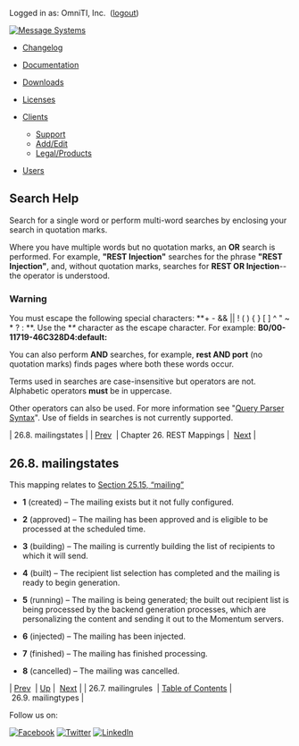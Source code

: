 Logged in as: OmniTI, Inc.  ([logout](https://support.messagesystems.com/logout.php))

[![Message Systems](https://support.messagesystems.com/images/ms-white205.png)](https://support.messagesystems.com/start.php) 

*   [Changelog](https://support.messagesystems.com/start.php?show=changelog)
*   [Documentation](https://support.messagesystems.com/docs/)
*   [Downloads](https://support.messagesystems.com/start.php)

*   [Licenses](https://support.messagesystems.com/license_summary.php)
*   <a href="">Clients</a>
    *   [Support](https://support.messagesystems.com/cs.php)
    *   [Add/Edit](https://support.messagesystems.com/edit_client.php)
    *   [Legal/Products](https://support.messagesystems.com/edit_products.php)
*   [Users](https://support.messagesystems.com/edit_customer.php)

## Search Help

Search for a single word or perform multi-word searches by enclosing your search in quotation marks.

Where you have multiple words but no quotation marks, an **OR** search is performed. For example, **"REST Injection"** searches for the phrase **"REST Injection"**, and, without quotation marks, searches for **REST OR Injection**--the operator is understood.

### Warning

You must escape the following special characters: **+ - && || ! ( ) { } [ ] ^ " ~ * ? : \**. Use the **\** character as the escape character. For example: **B0/00-11719-46C328D4\:default\:**

You can also perform **AND** searches, for example, **rest AND port** (no quotation marks) finds pages where both these words occur.

Terms used in searches are case-insensitive but operators are not. Alphabetic operators **must** be in uppercase.

Other operators can also be used. For more information see "[Query Parser Syntax](https://lucene.apache.org/core/old_versioned_docs/versions/3_0_0/queryparsersyntax.html)". Use of fields in searches is not currently supported.

| 26.8. mailingstates |
| [Prev](rest.autogen.map.mailingrules.php)  | Chapter 26. REST Mappings |  [Next](rest.autogen.map.mailingtypes.php) |

## 26.8. mailingstates

This mapping relates to [Section 25.15, “mailing”](rest.autogen.struct.mailing.php "25.15. mailing")

*   **1** (created) – The mailing exists but it not fully configured.

*   **2** (approved) – The mailing has been approved and is eligible to be processed at the scheduled time.

*   **3** (building) – The mailing is currently building the list of recipients to which it will send.

*   **4** (built) – The recipient list selection has completed and the mailing is ready to begin generation.

*   **5** (running) – The mailing is being generated; the built out recipient list is being processed by the backend generation processes, which are personalizing the content and sending it out to the Momentum servers.

*   **6** (injected) – The mailing has been injected.

*   **7** (finished) – The mailing has finished processing.

*   **8** (cancelled) – The mailing was cancelled.

| [Prev](rest.autogen.map.mailingrules.php)  | [Up](rest.autogen.map.php) |  [Next](rest.autogen.map.mailingtypes.php) |
| 26.7. mailingrules  | [Table of Contents](index.php) |  26.9. mailingtypes |

Follow us on:

[![Facebook](https://support.messagesystems.com/images/icon-facebook.png)](http://www.facebook.com/messagesystems) [![Twitter](https://support.messagesystems.com/images/icon-twitter.png)](http://twitter.com/#!/MessageSystems) [![LinkedIn](https://support.messagesystems.com/images/icon-linkedin.png)](http://www.linkedin.com/company/message-systems)
